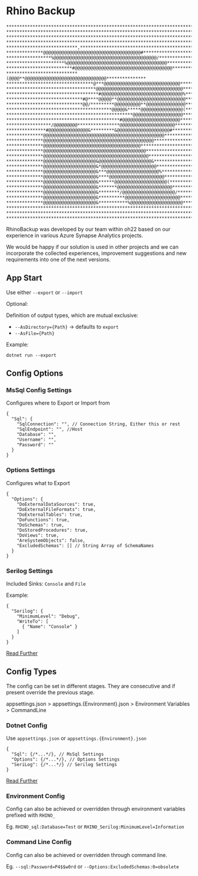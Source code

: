 # Rhino Backup

```shell
********************************************************************************
********************************************************************************
********************************************************************************
********************************************************************************
***************************,****************************************************
**************@@@@@@@@@@@@@@@@@@@@@@@@@@@@@@@@@@@@@#****************************
*****************%@@@@@@@@@@@@@@@@@@@@@@@@@@@@@@@@@@@@@@@/**********************
**********************%@@@@@@@@@@@@@@@@@@@@@@@@@@@@@@@@@@@@@@*******************
*************************#@@@@@@@@@@@@@@@@@@@@@@@@@@@@@@@@@@@@@*****************
***************************(@@@@**@@@@@@@@@@@@@@@@@@@@@@@@@@@@@@@***************
*********************************@***@@@@@@@@@@@@@@@@@@@@@@@@@@@@@**************
**********************************@@@@@@@@@@@@@@@@@@@@@@@@@@@@@@@@@*************
***********************************#@@@@@@@@@@@@@@@@@@@@@@@@@@@@@@@%************
*****************************#@****@@@@@**@@@@@@@@@@@@@@@@@@@@@@@@@@************
*****************************@@/*********@@@@@@@@@@**@@@@@@@@@@@@@@@************
****************************************@@@@@&*****@@@@@@@@@@@@@@@@(************
************************************************@@@@@@@@@@@@@@@@@@@*************
*******************************************#@@@@@@@@@@@@@@@@@@@@@@**************
*****************/@@@@@@@@@****************@@@@@@@@@@@@@@@@@@@@@****************
***************#@@@@@@@@@@@@@@@&*********&@@@@@@@@@@@@@@@@@@@@#*****************
**************@@@@@@@@@@@@@@@@@@@@@@@@@@@@@@@@@@@@@@@@@@@@@@********************
**************@@@@@@@@@@@@@@@@@@@@@@@@@@@@@@@@@@@@@@@@@@************************
**************@@@@@@@@@@@@@@@@@@@@@@@@@@@@@@@@@@@@@*****************************
**************@@@@@@@@@@@@@@@@@@@@@@@@@@@@@@@@@@@@@@@***************************
**************@@@@@@@@@@@@@@@@@@@@@@@@@@@@@@@@@@@@@@@@**************************
**************@@@@@@@@@@@@@@@@@@@@&@@@@@@@@@@@@@@@@@@@@&************************
**************@@@@@@@@@@@@@@@@@@@@&*@@@@@@@@@@@@@@@@@@@@@***********************
**************@@@@@@@@@@@@@@@@@@@@&***@@@@@@@@@@@@@@@@@@@@%*********************
**************@@@@@@@@@@@@@@@@@@@@&****@@@@@@@@@@@@@@@@@@@@@********************
**************@@@@@@@@@@@@@@@@@@@@&******@@@@@@@@@@@@@@@@@@@@(******************
**************@@@@@@@@@@@@@@@@@@@@&*******@@@@@@@@@@@@@@@@@@@@@*****************
**************@@@@@@@@@@@@@@@@@@@@&********/@@@@@@@@@@@@@@@@@@@@/***************
**************@@@@@@@@@@@@@@@@@@@@&**********@@@@@@@@@@@@@@@@@@@@@**************
**************@@@@@@@@@@@@@@@@@@@@&***********%@@@@@@@@@@@@@@@@@@@@*************
********************************************************************************
********************************************************************************
********************************************************************************
```

RhinoBackup was developed by our team within oh22 based on our experience in various Azure Synapse Analytics projects.

We would be happy if our solution is used in other projects and we can incorporate the collected experiences, improvement suggestions and new requirements into one of the next versions.

## App Start

Use either `--export` or `--import`

Optional:

Definition of output types, which are mutual exclusive:

- `--AsDirectory={Path}` -> defaults to `export`
- `--AsFile={Path}`

Example:

`dotnet run --export`

## Config Options

### MsSql Config Settings

Configures where to Export or Import from

```jsonc
{
  "Sql": {
    "SqlConnection": "", // Connection String, Either this or rest
    "SqlEndpoint": "", //Host
    "Database": "", 
    "Username": "",
    "Password": ""
  }
}
```

### Options Settings

Configures what to Export

```jsonc
{
  "Options": {
    "DoExternalDataSources": true,
    "DoExternalFileFormats": true,
    "DoExternalTables": true,
    "DoFunctions": true,
    "DoSchemas": true,
    "DoStoredProcedures": true,
    "DoViews": true,
    "AreSystemObjects": false,
    "ExcludedSchemas": [] // String Array of SchemaNames
  }
}
```

### Serilog Settings

Included Sinks: `Console` and `File`

Example:

```jsonc
{
  "Serilog": {
    "MinimumLevel": "Debug",
    "WriteTo": [
      { "Name": "Console" }
    ]
  }
}
```

[Read Further](https://github.com/serilog/serilog-settings-configuration)

## Config Types

The config can be set in different stages. They are consecutive and if present override the previous stage.

appsettings.json > appsettings.{Environment}.json > Environment Variables > CommandLine

### Dotnet Config

Use `appsettings.json` or `appsettings.{Environment}.json`

```jsonc
{
  "Sql": {/*...*/}, // MsSql Settings
  "Options": {/*...*/}, // Options Settings
  "SeriLog": {/*...*/} // Serilog Settings
}
```

[Read Further](https://docs.microsoft.com/en-us/aspnet/core/fundamentals/configuration/?view=aspnetcore-6.0)

### Environment Config

Config can also be achieved or overridden through environment variables prefixed with `RHINO_`

Eg. `RHINO_sql:Database=Test` or `RHINO_Serilog:MinimumLevel=Information`

### Command Line Config

Config can also be achieved or overridden through command line.

Eg. `--sql:Password=P4$$w0rd` or `--Options:ExcludedSchemas:0=obsolete`
